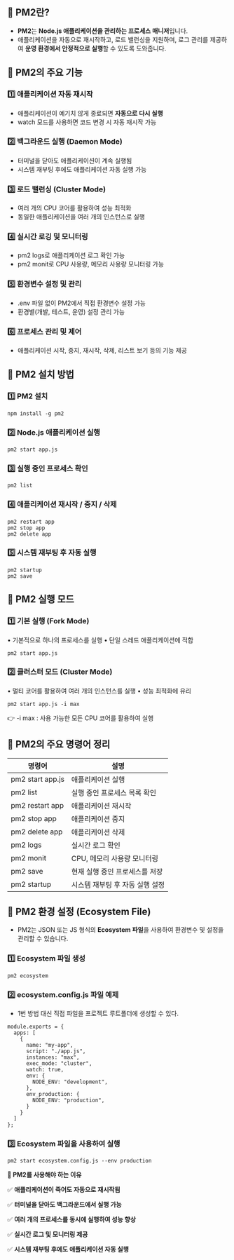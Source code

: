 ## **🚀 PM2란?**
- **PM2**는 **Node.js 애플리케이션을 관리하는 프로세스 매니저**입니다.
- 애플리케이션을 자동으로 재시작하고, 로드 밸런싱을 지원하며, 로그 관리를 제공하여 **운영 환경에서 안정적으로 실행**할 수 있도록 도와줍니다.
## **🔹 PM2의 주요 기능**
### **1️⃣ 애플리케이션 자동 재시작**
- 애플리케이션이 예기치 않게 종료되면 **자동으로 다시 실행**
- watch 모드를 사용하면 코드 변경 시 자동 재시작 가능
### **2️⃣ 백그라운드 실행 (Daemon Mode)**
- 터미널을 닫아도 애플리케이션이 계속 실행됨
- 시스템 재부팅 후에도 애플리케이션 자동 실행 가능
### **3️⃣ 로드 밸런싱 (Cluster Mode)**
-  여러 개의 CPU 코어를 활용하여 성능 최적화
- 동일한 애플리케이션을 여러 개의 인스턴스로 실행
### **4️⃣ 실시간 로깅 및 모니터링**
- pm2 logs로 애플리케이션 로그 확인 가능
- pm2 monit로 CPU 사용량, 메모리 사용량 모니터링 가능
### **5️⃣ 환경변수 설정 및 관리**
- .env 파일 없이 PM2에서 직접 환경변수 설정 가능
- 환경별(개발, 테스트, 운영) 설정 관리 가능
### **6️⃣ 프로세스 관리 및 제어**
- 애플리케이션 시작, 중지, 재시작, 삭제, 리스트 보기 등의 기능 제공

## **🔹 PM2 설치 방법**
### **1️⃣ PM2 설치**

```
npm install -g pm2
```

### **2️⃣ Node.js 애플리케이션 실행**

```
pm2 start app.js
```

### **3️⃣ 실행 중인 프로세스 확인**

```
pm2 list
```

### **4️⃣ 애플리케이션 재시작 / 중지 / 삭제**

```
pm2 restart app
pm2 stop app
pm2 delete app
```

### **5️⃣ 시스템 재부팅 후 자동 실행**

```
pm2 startup
pm2 save
```

## **🔹 PM2 실행 모드**

### **1️⃣ 기본 실행 (Fork Mode)**

• 기본적으로 하나의 프로세스를 실행
• 단일 스레드 애플리케이션에 적합

```
pm2 start app.js
```

### **2️⃣ 클러스터 모드 (Cluster Mode)**

• 멀티 코어를 활용하여 여러 개의 인스턴스를 실행
• 성능 최적화에 유리

```
pm2 start app.js -i max
```

👉 -i max : 사용 가능한 모든 CPU 코어를 활용하여 실행

## **🔹 PM2의 주요 명령어 정리**

| **명령어**          | **설명**             |
| ---------------- | ------------------ |
| pm2 start app.js | 애플리케이션 실행          |
| pm2 list         | 실행 중인 프로세스 목록 확인   |
| pm2 restart app  | 애플리케이션 재시작         |
| pm2 stop app     | 애플리케이션 중지          |
| pm2 delete app   | 애플리케이션 삭제          |
| pm2 logs         | 실시간 로그 확인          |
| pm2 monit        | CPU, 메모리 사용량 모니터링  |
| pm2 save         | 현재 실행 중인 프로세스를 저장  |
| pm2 startup      | 시스템 재부팅 후 자동 실행 설정 |

## **🔹 PM2 환경 설정 (Ecosystem File)**
- PM2는 JSON 또는 JS 형식의 **Ecosystem 파일**을 사용하여 환경변수 및 설정을 관리할 수 있습니다.
### **1️⃣ Ecosystem 파일 생성**

```
pm2 ecosystem
```

### **2️⃣ ecosystem.config.js 파일 예제**
- 1번 방법 대신 직접 파일을 프로젝트 루트폴더에 생성할 수 있다.

```
module.exports = {
  apps: [
    {
      name: "my-app",
      script: "./app.js",
      instances: "max",
      exec_mode: "cluster",
      watch: true,
      env: {
        NODE_ENV: "development",
      },
      env_production: {
        NODE_ENV: "production",
      }
    }
  ]
};
```

### **3️⃣ Ecosystem 파일을 사용하여 실행**

```
pm2 start ecosystem.config.js --env production
```

**🎯 PM2를 사용해야 하는 이유**


✅ **애플리케이션이 죽어도 자동으로 재시작됨**

✅ **터미널을 닫아도 백그라운드에서 실행 가능**

✅ **여러 개의 프로세스를 동시에 실행하여 성능 향상**

✅ **실시간 로그 및 모니터링 제공**

✅ **시스템 재부팅 후에도 애플리케이션 자동 실행**
